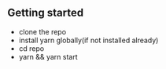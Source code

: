 ## Getting started
 - clone the repo
 - install yarn globally(if not installed already)
 - cd repo
 - yarn && yarn start 
 
